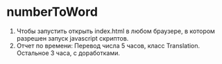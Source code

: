 numberToWord
============

1. Чтобы запустить открыть index.html в любом браузере, в котором разрешен запуск javascript скриптов.
2. Отчет по времени: Перевод числа 5 часов, класс Translation. Остальное 3 часа, с доработками.
